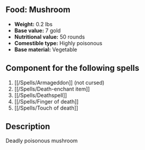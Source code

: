 ## Food: Mushroom

- **Weight:** 0.2 lbs
- **Base value:** 7 gold
- **Nutritional value:** 50 rounds
- **Comestible type:** Highly poisonous
- **Base material:** Vegetable

## Component for the following spells

1. [[/Spells/Armageddon]] (not cursed)
2. [[/Spells/Death-enchant item]]
3. [[/Spells/Deathspell]]
4. [[/Spells/Finger of death]]
5. [[/Spells/Touch of death]]

## Description

Deadly poisonous mushroom
